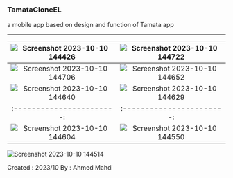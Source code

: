 ### TamataCloneEL
a mobile app based on design and function of Tamata app 

--------------
| ![Screenshot 2023-10-10 144426](https://github.com/AJM4K/TamataCloneEL/assets/73337322/72e1c396-3dab-4d28-8edb-8fb96eaf7732) |  ![Screenshot 2023-10-10 144722](https://github.com/AJM4K/TamataCloneEL/assets/73337322/7fe3cc0c-f7f1-4a1c-8cf5-84c63a6e4ca5) |
|:-----------------------:|:-----------------------:|
| ![Screenshot 2023-10-10 144706](https://github.com/AJM4K/TamataCloneEL/assets/73337322/1307e36f-21b1-43af-b067-b4bd23355bef) | ![Screenshot 2023-10-10 144652](https://github.com/AJM4K/TamataCloneEL/assets/73337322/f40349f1-ab31-4d94-9bec-32f2c9a8b321) |
| ![Screenshot 2023-10-10 144640](https://github.com/AJM4K/TamataCloneEL/assets/73337322/82b3a526-5b9f-40be-b8ad-b39e113d5068) | ![Screenshot 2023-10-10 144629](https://github.com/AJM4K/TamataCloneEL/assets/73337322/f127b378-0e71-4069-8c7a-0d3e3ec61637) |
|:-----------------------:|:-----------------------:|
| ![Screenshot 2023-10-10 144604](https://github.com/AJM4K/TamataCloneEL/assets/73337322/b2d64aba-0cb4-42a1-97c2-1bb239911802) | ![Screenshot 2023-10-10 144550](https://github.com/AJM4K/TamataCloneEL/assets/73337322/91d1609b-e5ec-4974-a28d-ceb99a715d55)|
![Screenshot 2023-10-10 144514](https://github.com/AJM4K/TamataCloneEL/assets/73337322/e75fcac0-5484-4918-820e-771345408573)


Created : 2023/10
By : Ahmed Mahdi 
